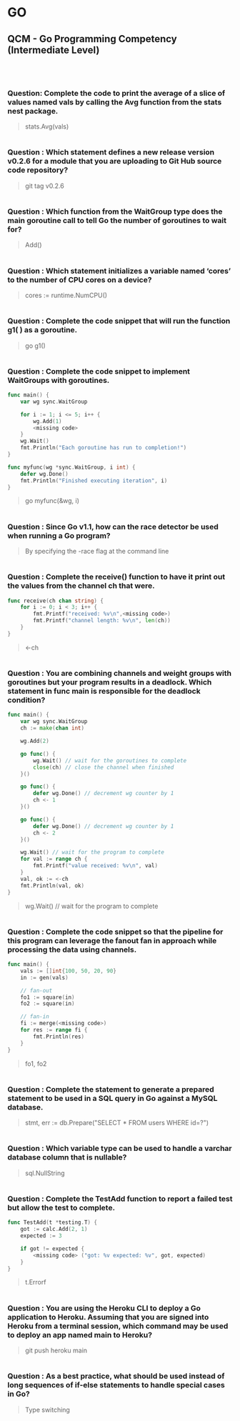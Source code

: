 # GO 

## QCM - Go Programming Competency (Intermediate Level)
<br>
<br>


### **Question**: Complete the code to print the average of a slice of values named vals by calling the Avg function from the stats nest package.

> stats.Avg(vals)


#
### **Question** : Which statement defines a new release version v0.2.6 for a module that you are uploading to Git Hub source code repository?

> git tag v0.2.6


#
### **Question** : Which function from the WaitGroup type does the main goroutine call to tell Go the number of goroutines to wait for?

> Add()


#
### **Question** : Which statement initializes a variable named ‘cores’ to the number of CPU cores on a device?

> cores := runtime.NumCPU()

#
### **Question** : Complete the code snippet that will run the function g1( ) as a goroutine.

> go g1()


#
### **Question** : Complete the code snippet to implement WaitGroups with goroutines.

```go
func main() {
	var wg sync.WaitGroup

	for i := 1; i <= 5; i++ {
		wg.Add(1)
		<missing code>
	}
	wg.Wait()
	fmt.Println("Each goroutine has run to completion!")
}

func myfunc(wg *sync.WaitGroup, i int) {
	defer wg.Done()
	fmt.Println("Finished executing iteration", i)
}
```

> go myfunc(&wg, i)


#
### **Question** : Since Go v1.1, how can the race detector be used when running a Go program?

> By specifying the -race flag at the command line


#
### **Question** : Complete the receive() function to have it print out the values from the channel ch that were.

```go
func receive(ch chan string) {
	for i := 0; i < 3; i++ {
		fmt.Printf("received: %v\n",<missing code>)
		fmt.Printf("channel length: %v\n", len(ch))
	}
}
```

> <-ch


#
### **Question** : You are combining channels and weight groups with goroutines but your program results in a deadlock. Which statement in func main is responsible for the deadlock condition?

```go
func main() {
	var wg sync.WaitGroup
	ch := make(chan int)

	wg.Add(2)

	go func() {
		wg.Wait() // wait for the goroutines to complete
		close(ch) // close the channel when finished
	}()

	go func() {
		defer wg.Done() // decrement wg counter by 1
		ch <- 1
	}()

	go func() {
		defer wg.Done() // decrement wg counter by 1
		ch <- 2
	}()

	wg.Wait() // wait for the program to complete
	for val := range ch {
		fmt.Printf("value received: %v\n", val)
	}
	val, ok := <-ch
	fmt.Println(val, ok)
}
```

> wg.Wait() // wait for the program to complete


#
### **Question** : Complete the code snippet so that the pipeline for this program can leverage the fanout fan in approach while processing the data using channels.

```go
func main() {
    vals := []int{100, 50, 20, 90}
    in := gen(vals)

    // fan-out
    fo1 := square(in)
    fo2 := square(in)

    // fan-in
    fi := merge(<missing code>)
    for res := range fi {
        fmt.Println(res)
    }
}
```

> fo1, fo2


#
### **Question** : Complete the statement to generate a prepared statement to be used in a SQL query in Go against a MySQL database.

> stmt, err := db.Prepare("SELECT * FROM users WHERE id=?")


#
### **Question** : Which variable type can be used to handle a varchar database column that is nullable?

> sql.NullString


#
### **Question** : Complete the TestAdd function to report a failed test but allow the test to complete.

```go
func TestAdd(t *testing.T) {
	got := calc.Add(2, 1)
	expected := 3

	if got != expected {
		<missing code> ("got: %v expected: %v", got, expected)
	}
}
```

> t.Errorf


#
### **Question** : You are using the Heroku CLI to deploy a Go application to Heroku. Assuming that you are signed into Heroku from a terminal session, which command may be used to deploy an app named main to Heroku?

> git push heroku main


#
### **Question** : As a best practice, what should be used instead of long sequences of if-else statements to handle special cases in Go?

> Type switching